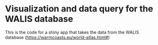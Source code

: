 # Visualization and data query for the WALIS database
This is the code for a shiny app that takes the data from the WALIS database (https://warmcoasts.eu/world-atlas.html#)
